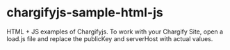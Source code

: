 # chargifyjs-sample-html-js

HTML + JS examples of Chargifyjs. To work with your Chargify Site, open a load.js file and replace the publicKey and serverHost with actual values.
